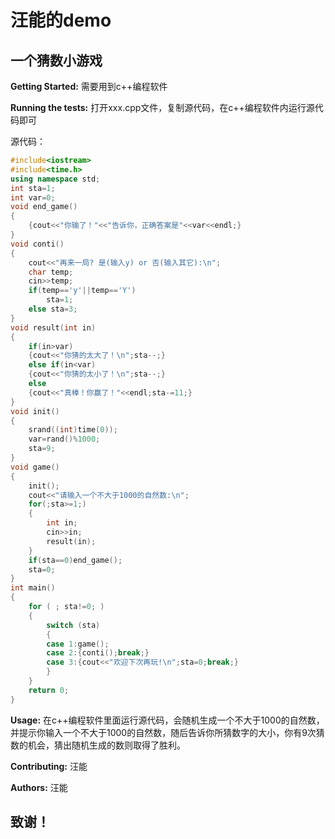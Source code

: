 # 汪能的demo
## 一个猜数小游戏
**Getting Started:** 需要用到c++编程软件

**Running the tests:** 打开xxx.cpp文件，复制源代码，在c++编程软件内运行源代码即可

源代码：
```c++
#include<iostream>   
#include<time.h>  
using namespace std;  
int sta=1;  
int var=0;  
void end_game()  
{  
    {cout<<"你输了！"<<"告诉你，正确答案是"<<var<<endl;}  
}  
void conti()  
{  
    cout<<"再来一局? 是(输入y) or 否(输入其它):\n";  
    char temp;  
    cin>>temp;  
    if(temp=='y'||temp=='Y')  
        sta=1;  
    else sta=3;  
}  
void result(int in)  
{  
    if(in>var)  
    {cout<<"你猜的太大了！\n";sta--;}  
    else if(in<var)  
    {cout<<"你猜的太小了！\n";sta--;}  
    else   
    {cout<<"真棒！你赢了！"<<endl;sta-=11;}  
}  
void init()  
{  
    srand((int)time(0));  
    var=rand()%1000;  
    sta=9; 
}  
void game()  
{  
    init();  
    cout<<"请输入一个不大于1000的自然数:\n";  
    for(;sta>=1;)  
    {  
        int in;  
        cin>>in;  
        result(in);  
    }  
    if(sta==0)end_game();  
    sta=0;  
}  
int main()  
{  
    for ( ; sta!=0; )  
    {  
        switch (sta)  
        {  
        case 1:game();  
        case 2:{conti();break;}  
        case 3:{cout<<"欢迎下次再玩!\n";sta=0;break;}  
        }  
    }  
    return 0;  
}  
```

**Usage:** 在c++编程软件里面运行源代码，会随机生成一个不大于1000的自然数，并提示你输入一个不大于1000的自然数，随后告诉你所猜数字的大小，你有9次猜数的机会，猜出随机生成的数则取得了胜利。

**Contributing:** 汪能

**Authors:** 汪能

## 致谢！